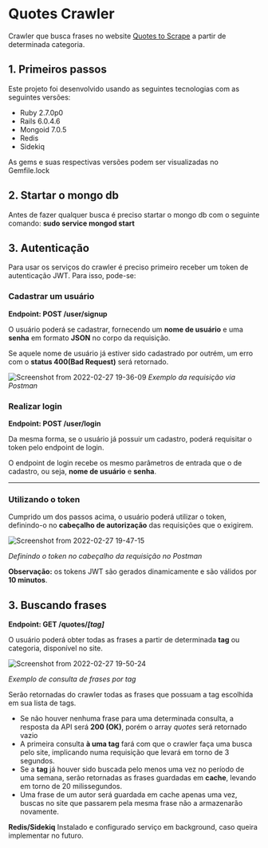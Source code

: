 # Quotes Crawler

Crawler que busca frases no website <a href="http://quotes.toscrape.com/">Quotes to Scrape</a> a partir de determinada categoria.

## 1. Primeiros passos

Este projeto foi desenvolvido usando as seguintes tecnologias com as seguintes versões:

- Ruby 2.7.0p0
- Rails 6.0.4.6
- Mongoid 7.0.5
- Redis
- Sidekiq

As gems e suas respectivas versões podem ser visualizadas no Gemfile.lock

## 2. Startar o mongo db
Antes de fazer qualquer busca é preciso startar o mongo db com o seguinte comando:
**sudo service mongod start**
## 3. Autenticação
Para usar os serviços do crawler é preciso primeiro receber um token de autenticação JWT. Para isso, pode-se:

### Cadastrar um usuário
**Endpoint: POST /user/signup**

O usuário poderá se cadastrar, fornecendo um **nome de usuário** e uma **senha** em formato **JSON** no corpo da requisição.

Se aquele nome de usuário já estiver sido cadastrado por outrém, um erro com o **status 400(Bad Request)** será retornado.

![Screenshot from 2022-02-27 19-36-09](https://user-images.githubusercontent.com/53349364/155903014-a7229ea6-7835-46b7-955d-1d0e3472e3cc.png)
*Exemplo da requisição via Postman*

### Realizar login
**Endpoint: POST /user/login**

Da mesma forma, se o usuário já possuir um cadastro, poderá requisitar o token pelo endpoint de login.

O endpoint de login recebe os mesmo parâmetros de entrada que o de cadastro, ou seja, **nome de usuário** e **senha**.

<hr>

### Utilizando o token

Cumprido um dos passos acima, o usuário poderá utilizar o token, definindo-o no **cabeçalho de autorização** das requisições que o exigirem.

![Screenshot from 2022-02-27 19-47-15](https://user-images.githubusercontent.com/53349364/155903194-16e881db-1b5b-45aa-9e7f-5051d30c39c0.png)

*Definindo o token no cabeçalho da requisição no Postman*

**Observação:** os tokens JWT são gerados dinamicamente e são válidos por **10 minutos**.

## 3. Buscando frases
**Endpoint: GET /quotes/*[tag]***

O usuário poderá obter todas as frases a partir de determinada **tag** ou categoria, disponível no site.

![Screenshot from 2022-02-27 19-50-24](https://user-images.githubusercontent.com/53349364/155903269-65b46295-1e3a-4020-aa64-05fc7600b91a.png)

*Exemplo de consulta de frases por tag*

Serão retornadas do crawler todas as frases que possuam a tag escolhida em sua lista de tags.

- Se não houver nenhuma frase para uma determinada consulta, a resposta da API será **200 (OK)**, porém o array _quotes_ será retornado vazio 
- A primeira consulta **à uma tag** fará com que o crawler faça uma busca pelo site, implicando numa requisição que levará em torno de 3 segundos.
- Se a **tag** já houver sido buscada pelo menos uma vez no período de uma semana, serão retornadas as frases guardadas em **cache**, levando em torno de 20 milissegundos. 
- Uma frase de um autor será guardada em cache apenas uma vez, buscas no site que passarem pela mesma frase não a armazenarão novamente.

**Redis/Sidekiq**
Instalado e configurado serviço em background, caso queira implementar no futuro.
